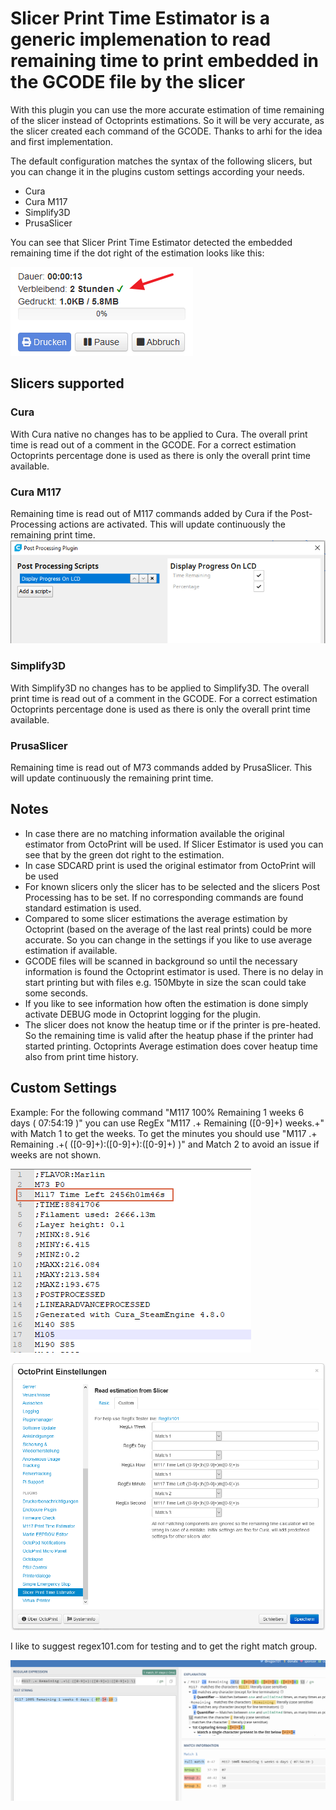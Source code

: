 # Slicer Print Time Estimator is a generic implemenation to read remaining time to print embedded in the GCODE file by the slicer
With this plugin you can use the more accurate estimation of time remaining of the slicer instead of Octoprints estimations. So it will be very accurate, as the slicer created each command of the GCODE. Thanks to arhi for the idea and first implementation.

The default configuration matches the syntax of the following slicers, but you can change it in the plugins custom settings according your needs.

* Cura
* Cura M117
* Simplify3D
* PrusaSlicer


You can see that Slicer Print Time Estimator detected the embedded remaining time if the dot right of the estimation looks like this:

![](images/OctoPrint-estimator_dot.png)


## Slicers supported

### Cura
With Cura native no changes has to be applied to Cura. The overall print time is read out of a comment in the GCODE. For a correct estimation Octoprints percentage done is used as there is only the overall print time available.
### Cura M117
Remaining time is read out of M117 commands added by Cura if the Post-Processing actions are activated. This will update continuously the remaining print time.
![](images/Cura.png)

### Simplify3D
With Simplify3D no changes has to be applied to Simplify3D. The overall print time is read out of a comment in the GCODE. For a correct estimation Octoprints percentage done is used as there is only the overall print time available.

### PrusaSlicer
Remaining time is read out of M73 commands added by PrusaSlicer. This will update continuously the remaining print time.

## Notes
 * In case there are no matching information available the original estimator from OctoPrint will be used. If Slicer Estimator is used you can see that by the green dot right to the estimation.
 * In case SDCARD print is used the original estimator from OctoPrint will be used
 * For known slicers only the slicer has to be selected and the slicers Post Processing has to be set. If no corresponding commands are found standard estimation is used.
 * Compared to some slicer estimations the average estimation by Octoprint (based on the average of the last real prints) could be more accurate. So you can change in the settings if you like to use average estimation if available.
 * GCODE files will be scanned in background so until the necessary information is found the Octoprint estimator is used. There is no delay in start printing but with files e.g. 150Mbyte in size the scan could take some seconds.
 * If you like to see information how often the estimation is done simply activate DEBUG mode in Octoprint logging for the plugin.
 * The slicer does not know the heatup time or if the printer is pre-heated. So the remaining time is valid after the heatup phase if the printer had started printing. Octoprints Average estimation does cover heatup time also from print time history. 

## Custom Settings
Example: For the following command "M117 100% Remaining 1 weeks 6 days ( 07:54:19 )" you can use RegEx "M117 .+ Remaining ([0-9]+) weeks.+" with Match 1 to get the weeks. To get the minutes you should use "M117 .+ Remaining .+\( ([0-9]+):([0-9]+):([0-9]+) \)" and Match 2 to avoid an issue if weeks are not shown. 

 
![](images/Gcode.png)

![](images/Settings_Custom.png)

I like to suggest regex101.com for testing and to get the right match group.

![](images/RegEx.png)
